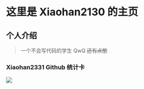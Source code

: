 # 这里是 Xiaohan2130 的主页 #
## 个人介绍 ##
>
>一个不会写代码的学生 QwQ
>~~还有点憨~~
### Xiaohan2331 Github 统计卡 ###
![](https://github-readme-stats.vercel.app/api?username=Xiaohan2331&show_icons=true&theme=tokyonight)
